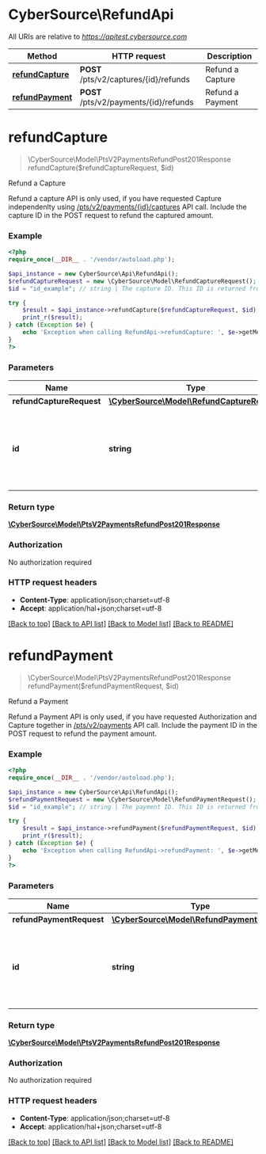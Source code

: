 # CyberSource\RefundApi

All URIs are relative to *https://apitest.cybersource.com*

Method | HTTP request | Description
------------- | ------------- | -------------
[**refundCapture**](RefundApi.md#refundCapture) | **POST** /pts/v2/captures/{id}/refunds | Refund a Capture
[**refundPayment**](RefundApi.md#refundPayment) | **POST** /pts/v2/payments/{id}/refunds | Refund a Payment


# **refundCapture**
> \CyberSource\Model\PtsV2PaymentsRefundPost201Response refundCapture($refundCaptureRequest, $id)

Refund a Capture

Refund a capture API is only used, if you have requested Capture independenlty using [/pts/v2/payments/{id}/captures](https://developer.cybersource.com/api-reference-assets/index.html#payments_capture) API call. Include the capture ID in the POST request to refund the captured amount.

### Example
```php
<?php
require_once(__DIR__ . '/vendor/autoload.php');

$api_instance = new CyberSource\Api\RefundApi();
$refundCaptureRequest = new \CyberSource\Model\RefundCaptureRequest(); // \CyberSource\Model\RefundCaptureRequest | 
$id = "id_example"; // string | The capture ID. This ID is returned from a previous capture request.

try {
    $result = $api_instance->refundCapture($refundCaptureRequest, $id);
    print_r($result);
} catch (Exception $e) {
    echo 'Exception when calling RefundApi->refundCapture: ', $e->getMessage(), PHP_EOL;
}
?>
```

### Parameters

Name | Type | Description  | Notes
------------- | ------------- | ------------- | -------------
 **refundCaptureRequest** | [**\CyberSource\Model\RefundCaptureRequest**](../Model/RefundCaptureRequest.md)|  |
 **id** | **string**| The capture ID. This ID is returned from a previous capture request. |

### Return type

[**\CyberSource\Model\PtsV2PaymentsRefundPost201Response**](../Model/PtsV2PaymentsRefundPost201Response.md)

### Authorization

No authorization required

### HTTP request headers

 - **Content-Type**: application/json;charset=utf-8
 - **Accept**: application/hal+json;charset=utf-8

[[Back to top]](#) [[Back to API list]](../../README.md#documentation-for-api-endpoints) [[Back to Model list]](../../README.md#documentation-for-models) [[Back to README]](../../README.md)

# **refundPayment**
> \CyberSource\Model\PtsV2PaymentsRefundPost201Response refundPayment($refundPaymentRequest, $id)

Refund a Payment

Refund a Payment API is only used, if you have requested Authorization and Capture together in [/pts/v2/payments](https://developer.cybersource.com/api-reference-assets/index.html#payments_payments) API call. Include the payment ID in the POST request to refund the payment amount.

### Example
```php
<?php
require_once(__DIR__ . '/vendor/autoload.php');

$api_instance = new CyberSource\Api\RefundApi();
$refundPaymentRequest = new \CyberSource\Model\RefundPaymentRequest(); // \CyberSource\Model\RefundPaymentRequest | 
$id = "id_example"; // string | The payment ID. This ID is returned from a previous payment request.

try {
    $result = $api_instance->refundPayment($refundPaymentRequest, $id);
    print_r($result);
} catch (Exception $e) {
    echo 'Exception when calling RefundApi->refundPayment: ', $e->getMessage(), PHP_EOL;
}
?>
```

### Parameters

Name | Type | Description  | Notes
------------- | ------------- | ------------- | -------------
 **refundPaymentRequest** | [**\CyberSource\Model\RefundPaymentRequest**](../Model/RefundPaymentRequest.md)|  |
 **id** | **string**| The payment ID. This ID is returned from a previous payment request. |

### Return type

[**\CyberSource\Model\PtsV2PaymentsRefundPost201Response**](../Model/PtsV2PaymentsRefundPost201Response.md)

### Authorization

No authorization required

### HTTP request headers

 - **Content-Type**: application/json;charset=utf-8
 - **Accept**: application/hal+json;charset=utf-8

[[Back to top]](#) [[Back to API list]](../../README.md#documentation-for-api-endpoints) [[Back to Model list]](../../README.md#documentation-for-models) [[Back to README]](../../README.md)

